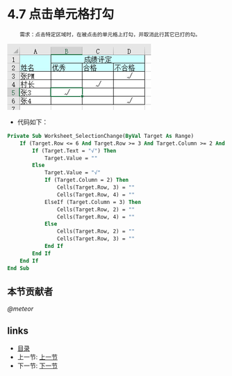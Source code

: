 # 4.7 点击单元格打勾
		需求：点击特定区域时，在被点击的单元格上打勾，并取消此行其它已打的勾。
  
![](images/4.7.1.jpg?raw=true)

* 代码如下：  
```vb
Private Sub Worksheet_SelectionChange(ByVal Target As Range)
    If (Target.Row <= 6 And Target.Row >= 3 And Target.Column >= 2 And Target.Column <= 4) Then
        If (Target.Text = "√") Then
            Target.Value = ""
        Else
            Target.Value = "√"
            If (Target.Column = 2) Then
                Cells(Target.Row, 3) = ""
                Cells(Target.Row, 4) = ""
            ElseIf (Target.Column = 3) Then
                Cells(Target.Row, 2) = ""
                Cells(Target.Row, 4) = ""
            Else
                Cells(Target.Row, 2) = ""
                Cells(Target.Row, 3) = ""
            End If
        End If
    End If
End Sub
```

## 本节贡献者
*@meteor* 

## links
  * [目录](<preface.md>)
  * 上一节: [上一节](<04.6.md>)
  * 下一节: [下一节](<04.8.md>)
